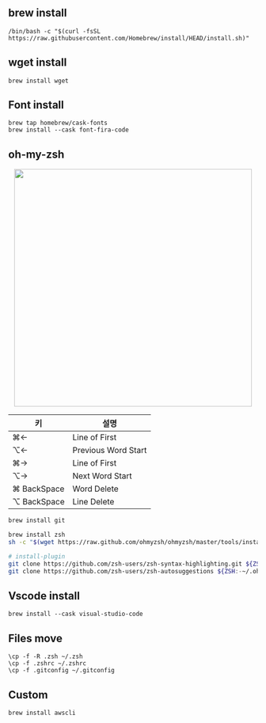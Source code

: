 

## brew install
```
/bin/bash -c "$(curl -fsSL https://raw.githubusercontent.com/Homebrew/install/HEAD/install.sh)"
```

## wget install
```
brew install wget
```
## Font install
```
brew tap homebrew/cask-fonts
brew install --cask font-fira-code
```

## oh-my-zsh

<p align="center">
  <img width="480px" src="https://user-images.githubusercontent.com/38929712/183538244-601d4065-3f74-4aa2-a61a-bcb9786b5b75.gif" />
</p>

|키|설명|
|---|---|
|⌘←| Line of First |
|⌥←| Previous Word Start |
|⌘→| Line of First |
|⌥→| Next Word Start |
|⌘ BackSpace| Word Delete |
|⌥ BackSpace| Line Delete |

```bash
brew install git

brew install zsh
sh -c "$(wget https://raw.github.com/ohmyzsh/ohmyzsh/master/tools/install.sh -O -)"

# install-plugin
git clone https://github.com/zsh-users/zsh-syntax-highlighting.git ${ZSH:-~/.oh-my-zsh/custom}/plugins/zsh-syntax-highlighting
git clone https://github.com/zsh-users/zsh-autosuggestions ${ZSH:-~/.oh-my-zsh/custom}/plugins/zsh-autosuggestions
```

## Vscode install
```
brew install --cask visual-studio-code
```


## Files move
```
\cp -f -R .zsh ~/.zsh
\cp -f .zshrc ~/.zshrc
\cp -f .gitconfig ~/.gitconfig
```


## Custom

```
brew install awscli
```
